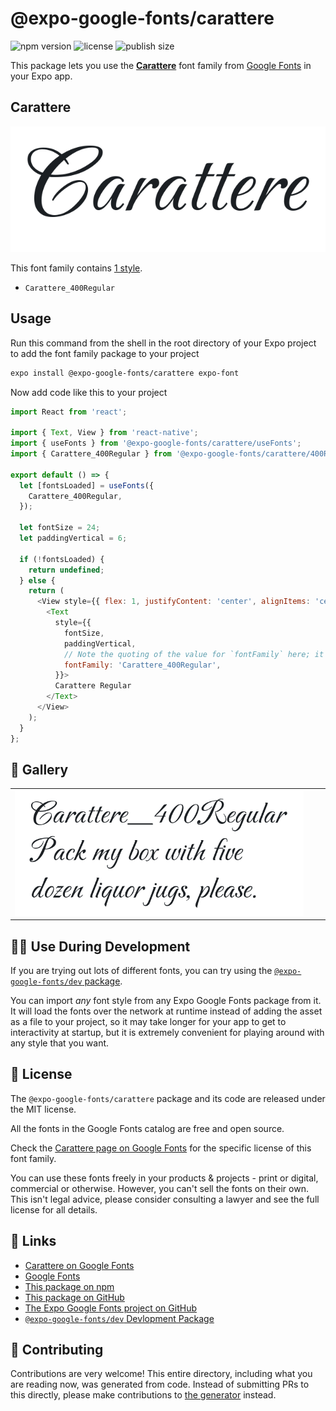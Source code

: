# @expo-google-fonts/carattere

![npm version](https://flat.badgen.net/npm/v/@expo-google-fonts/carattere)
![license](https://flat.badgen.net/github/license/expo/google-fonts)
![publish size](https://flat.badgen.net/packagephobia/install/@expo-google-fonts/carattere)

This package lets you use the [**Carattere**](https://fonts.google.com/specimen/Carattere) font family from [Google Fonts](https://fonts.google.com/) in your Expo app.

## Carattere

![Carattere](./font-family.png)

This font family contains [1 style](#-gallery).

- `Carattere_400Regular`

## Usage

Run this command from the shell in the root directory of your Expo project to add the font family package to your project
```sh
expo install @expo-google-fonts/carattere expo-font
```

Now add code like this to your project
```js
import React from 'react';

import { Text, View } from 'react-native';
import { useFonts } from '@expo-google-fonts/carattere/useFonts';
import { Carattere_400Regular } from '@expo-google-fonts/carattere/400Regular';

export default () => {
  let [fontsLoaded] = useFonts({
    Carattere_400Regular,
  });

  let fontSize = 24;
  let paddingVertical = 6;

  if (!fontsLoaded) {
    return undefined;
  } else {
    return (
      <View style={{ flex: 1, justifyContent: 'center', alignItems: 'center' }}>
        <Text
          style={{
            fontSize,
            paddingVertical,
            // Note the quoting of the value for `fontFamily` here; it expects a string!
            fontFamily: 'Carattere_400Regular',
          }}>
          Carattere Regular
        </Text>
      </View>
    );
  }
};

```

## 🔡 Gallery


||||
|-|-|-|
|![Carattere_400Regular](./Carattere_400Regular.ttf.png)||||


## 👩‍💻 Use During Development

If you are trying out lots of different fonts, you can try using the [`@expo-google-fonts/dev` package](https://github.com/expo/google-fonts/tree/master/font-packages/dev#readme).

You can import *any* font style from any Expo Google Fonts package from it. It will load the fonts
over the network at runtime instead of adding the asset as a file to your project, so it may take longer
for your app to get to interactivity at startup, but it is extremely convenient
for playing around with any style that you want.

## 📖 License

The `@expo-google-fonts/carattere` package and its code are released under the MIT license.

All the fonts in the Google Fonts catalog are free and open source.

Check the [Carattere page on Google Fonts](https://fonts.google.com/specimen/Carattere) for the specific license of this font family.

You can use these fonts freely in your products & projects - print or digital, commercial or otherwise. However, you can't sell the fonts on their own. This isn't legal advice, please consider consulting a lawyer and see the full license for all details.

## 🔗 Links

- [Carattere on Google Fonts](https://fonts.google.com/specimen/Carattere)
- [Google Fonts](https://fonts.google.com/)
- [This package on npm](https://www.npmjs.com/package/@expo-google-fonts/carattere)
- [This package on GitHub](https://github.com/expo/google-fonts/tree/master/font-packages/carattere)
- [The Expo Google Fonts project on GitHub](https://github.com/expo/google-fonts)
- [`@expo-google-fonts/dev` Devlopment Package](https://github.com/expo/google-fonts/tree/master/font-packages/dev)

## 🤝 Contributing

Contributions are very welcome! This entire directory, including what you are reading now, was generated from code. Instead of submitting PRs to this directly, please make contributions to [the generator](https://github.com/expo/google-fonts/tree/master/packages/generator) instead.
